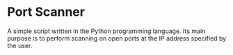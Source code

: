 # Port Scanner 

A simple script written in the Python programming language. Its main purpose is to perform scanning on open ports at the IP address specified by the user.
